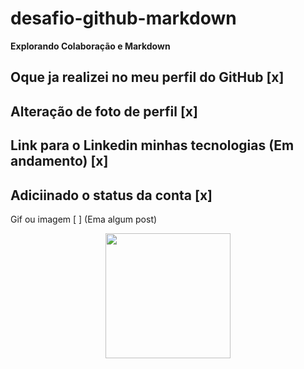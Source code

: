 # desafio-github-markdown
__Explorando Colaboração e Markdown__

Oque ja realizei no meu perfil do GitHub [x]
----------
Alteração de foto de perfil [x]
----------
Link para o Linkedin minhas tecnologias (Em andamento) [x]
---------
Adiciinado o status da conta [x]
--------- 
Gif ou imagem [ ] (Ema algum post)


<div align="center">
  <img height="200" src="https://i.pinimg.com/originals/cb/0f/33/cb0f3377971e05f3e5ea7ed771a9c2f8.gif"  />
</div>

